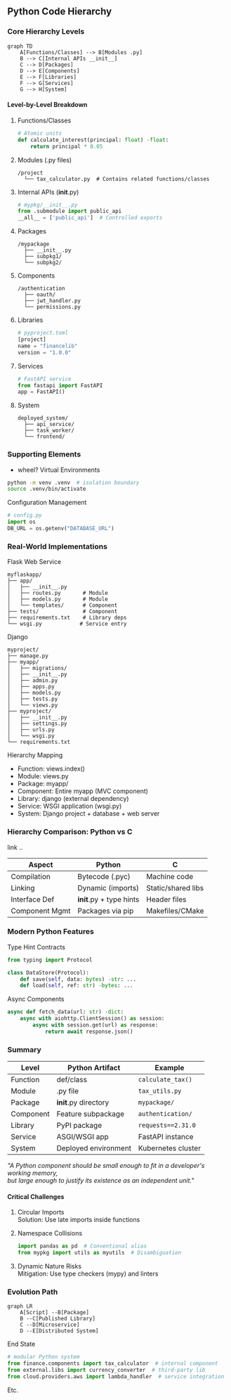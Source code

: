 
## Python Code Hierarchy

### Core Hierarchy Levels

```mermaid
graph TD
    A[Functions/Classes] --> B[Modules .py]
    B --> C[Internal APIs __init__]
    C --> D[Packages]
    D --> E[Components]
    E --> F[Libraries]
    F --> G[Services]
    G --> H[System]
```

#### Level-by-Level Breakdown

1. Functions/Classes  
   ```python
   # Atomic units
   def calculate_interest(principal: float) -float:
       return principal * 0.05
   ```

2. Modules (.py files)  
   ```
   /project
     └── tax_calculator.py  # Contains related functions/classes
   ```

3. Internal APIs (__init__.py)  
   ```python
   # mypkg/__init__.py
   from .submodule import public_api
   __all__ = ['public_api']  # Controlled exports
   ```

4. Packages  
   ```
   /mypackage
     ├── __init__.py
     ├── subpkg1/
     └── subpkg2/
   ```

5. Components  
   ```
   /authentication
     ├── oauth/
     ├── jwt_handler.py
     └── permissions.py
   ```

6. Libraries  
   ```python
   # pyproject.toml
   [project]
   name = "financelib"
   version = "1.0.0"
   ```

7. Services  
   ```python
   # FastAPI service
   from fastapi import FastAPI
   app = FastAPI()
   ```

8. System  
   ```
   deployed_system/
     ├── api_service/
     ├── task_worker/
     └── frontend/
   ```



### Supporting Elements

+ wheel?
Virtual Environments  
```bash
python -m venv .venv  # isolation boundary
source .venv/bin/activate
```

Configuration Management  
```python
# config.py
import os
DB_URL = os.getenv("DATABASE_URL")
```


### Real-World Implementations

Flask Web Service  
```
myflaskapp/
├── app/
│   ├── __init__.py
│   ├── routes.py       # Module
│   ├── models.py       # Module
│   └── templates/      # Component
├── tests/              # Component
├── requirements.txt    # Library deps
└── wsgi.py            # Service entry
```

Django
```
myproject/
├── manage.py
├── myapp/
│   ├── migrations/
│   ├── __init__.py
│   ├── admin.py
│   ├── apps.py
│   ├── models.py
│   ├── tests.py
│   └── views.py
├── myproject/
│   ├── __init__.py
│   ├── settings.py
│   ├── urls.py
│   └── wsgi.py
└── requirements.txt
```

Hierarchy Mapping
- Function: views.index()
- Module: views.py
- Package: myapp/
- Component: Entire myapp (MVC component)
- Library: django (external dependency)
- Service: WSGI application (wsgi.py)
- System: Django project + database + web server



### Hierarchy Comparison: Python vs C

link ..

| Aspect          | Python                    | C                    |
|-----------------|---------------------------|----------------------|
| Compilation     | Bytecode (.pyc)           | Machine code         |
| Linking         | Dynamic (imports)         | Static/shared libs   |
| Interface Def   | __init__.py + type hints  | Header files         |
| Component Mgmt  | Packages via pip          | Makefiles/CMake      |



### Modern Python Features

Type Hint Contracts  
```python
from typing import Protocol

class DataStore(Protocol):
    def save(self, data: bytes) -str: ...
    def load(self, ref: str) -bytes: ...
```

Async Components  
```python
async def fetch_data(url: str) -dict:
    async with aiohttp.ClientSession() as session:
        async with session.get(url) as response:
            return await response.json()
```


### Summary

| Level          | Python Artifact         | Example                  |
|----------------|-------------------------|--------------------------|
| Function       | def/class               | `calculate_tax()`        |
| Module         | .py file                | `tax_utils.py`           |
| Package        | __init__.py directory   | `mypackage/`             |
| Component      | Feature subpackage      | `authentication/`        |
| Library        | PyPI package            | `requests==2.31.0`       |
| Service        | ASGI/WSGI app           | FastAPI instance         |
| System         | Deployed environment    | Kubernetes cluster       |


*"A Python component should be small enough to fit in a developer's working memory,  
but large enough to justify its existence as an independent unit."*


#### Critical Challenges

1. Circular Imports  
   Solution: Use late imports inside functions

2. Namespace Collisions  
   ```python
   import pandas as pd  # Conventional alias
   from mypkg import utils as myutils  # Disambiguation
   ```

3. Dynamic Nature Risks  
   Mitigation: Use type checkers (mypy) and linters


### Evolution Path

```mermaid
graph LR
    A[Script] --B[Package]
    B --C[Published Library]
    C --D[Microservice]
    D --E[Distributed System]
```

End State  
```python
# modular Python system
from finance.components import tax_calculator  # internal component
from external.libs import currency_converter  # third-party lib
from cloud.providers.aws import lambda_handler  # service integration
```

Etc.


